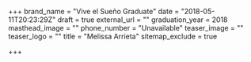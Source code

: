 +++
brand_name = "Vive el Sueño Graduate"
date = "2018-05-11T20:23:29Z"
draft = true
external_url = ""
graduation_year = 2018
masthead_image = ""
phone_number = "Unavailable"
teaser_image = ""
teaser_logo = ""
title = "Melissa Arrieta"
sitemap_exclude = true

+++
